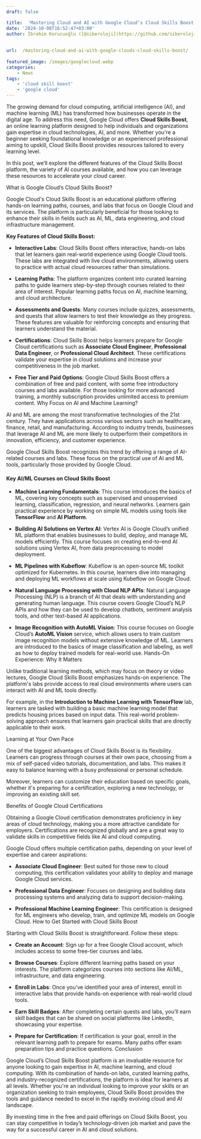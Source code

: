 ```yaml
---
draft: false

title:  'Mastering Cloud and AI with Google Cloud’s Cloud Skills Boost'
date: '2024-10-08T16:52:47+03:00'
author: İbrahim Korucuoğlu ([@siberoloji](https://github.com/siberoloji))
 
 
url:  /mastering-cloud-and-ai-with-google-clouds-cloud-skills-boost/
 
featured_image: /images/googlecloud.webp
categories:
    - News
tags:
    - 'cloud skill boost'
    - 'google cloud'
---
```

The growing demand for cloud computing, artificial intelligence (AI), and machine learning (ML) has transformed how businesses operate in the digital age. To address this need, Google Cloud offers **Cloud Skills Boost**, an online learning platform designed to help individuals and organizations gain expertise in cloud technologies, AI, and more. Whether you're a beginner seeking foundational knowledge or an experienced professional aiming to upskill, Cloud Skills Boost provides resources tailored to every learning level.

In this post, we’ll explore the different features of the Cloud Skills Boost platform, the variety of AI courses available, and how you can leverage these resources to accelerate your cloud career.

What is Google Cloud’s Cloud Skills Boost?

Google Cloud's Cloud Skills Boost is an educational platform offering hands-on learning paths, courses, and labs that focus on Google Cloud and its services. The platform is particularly beneficial for those looking to enhance their skills in fields such as AI, ML, data engineering, and cloud infrastructure management.

**Key Features of Cloud Skills Boost:**
* **Interactive Labs**: Cloud Skills Boost offers interactive, hands-on labs that let learners gain real-world experience using Google Cloud tools. These labs are integrated with live cloud environments, allowing users to practice with actual cloud resources rather than simulations.

* **Learning Paths**: The platform organizes content into curated learning paths to guide learners step-by-step through courses related to their area of interest. Popular learning paths focus on AI, machine learning, and cloud architecture.

* **Assessments and Quests**: Many courses include quizzes, assessments, and quests that allow learners to test their knowledge as they progress. These features are valuable for reinforcing concepts and ensuring that learners understand the material.

* **Certifications**: Cloud Skills Boost helps learners prepare for Google Cloud certifications such as **Associate Cloud Engineer**, **Professional Data Engineer**, or **Professional Cloud Architect**. These certifications validate your expertise in cloud solutions and increase your competitiveness in the job market.

* **Free Tier and Paid Options**: Google Cloud Skills Boost offers a combination of free and paid content, with some free introductory courses and labs available. For those looking for more advanced training, a monthly subscription provides unlimited access to premium content.
Why Focus on AI and Machine Learning?

AI and ML are among the most transformative technologies of the 21st century. They have applications across various sectors such as healthcare, finance, retail, and manufacturing. According to industry trends, businesses that leverage AI and ML are more likely to outperform their competitors in innovation, efficiency, and customer experience.

Google Cloud Skills Boost recognizes this trend by offering a range of AI-related courses and labs. These focus on the practical use of AI and ML tools, particularly those provided by Google Cloud.
#### Key AI/ML Courses on Cloud Skills Boost
* **Machine Learning Fundamentals**: This course introduces the basics of ML, covering key concepts such as supervised and unsupervised learning, classification, regression, and neural networks. Learners gain practical experience by working on simple ML models using tools like **TensorFlow** and **AI Platform**.

* **Building AI Solutions on Vertex AI**: Vertex AI is Google Cloud’s unified ML platform that enables businesses to build, deploy, and manage ML models efficiently. This course focuses on creating end-to-end AI solutions using Vertex AI, from data preprocessing to model deployment.

* **ML Pipelines with Kubeflow**: Kubeflow is an open-source ML toolkit optimized for Kubernetes. In this course, learners dive into managing and deploying ML workflows at scale using Kubeflow on Google Cloud.

* **Natural Language Processing with Cloud NLP APIs**: Natural Language Processing (NLP) is a branch of AI that deals with understanding and generating human language. This course covers Google Cloud’s NLP APIs and how they can be used to develop chatbots, sentiment analysis tools, and other text-based AI applications.

* **Image Recognition with AutoML Vision**: This course focuses on Google Cloud’s **AutoML Vision** service, which allows users to train custom image recognition models without extensive knowledge of ML. Learners are introduced to the basics of image classification and labeling, as well as how to deploy trained models for real-world use.
Hands-On Experience: Why It Matters

Unlike traditional learning methods, which may focus on theory or video lectures, Google Cloud Skills Boost emphasizes hands-on experience. The platform's labs provide access to real cloud environments where users can interact with AI and ML tools directly.

For example, in the **Introduction to Machine Learning with TensorFlow** lab, learners are tasked with building a basic machine learning model that predicts housing prices based on input data. This real-world problem-solving approach ensures that learners gain practical skills that are directly applicable to their work.

Learning at Your Own Pace

One of the biggest advantages of Cloud Skills Boost is its flexibility. Learners can progress through courses at their own pace, choosing from a mix of self-paced video tutorials, documentation, and labs. This makes it easy to balance learning with a busy professional or personal schedule.

Moreover, learners can customize their education based on specific goals, whether it's preparing for a certification, exploring a new technology, or improving an existing skill set.

Benefits of Google Cloud Certifications

Obtaining a Google Cloud certification demonstrates proficiency in key areas of cloud technology, making you a more attractive candidate for employers. Certifications are recognized globally and are a great way to validate skills in competitive fields like AI and cloud computing.

Google Cloud offers multiple certification paths, depending on your level of expertise and career aspirations:
* **Associate Cloud Engineer**: Best suited for those new to cloud computing, this certification validates your ability to deploy and manage Google Cloud services.

* **Professional Data Engineer**: Focuses on designing and building data processing systems and analyzing data to support decision-making.

* **Professional Machine Learning Engineer**: This certification is designed for ML engineers who develop, train, and optimize ML models on Google Cloud.
How to Get Started with Cloud Skills Boost

Starting with Cloud Skills Boost is straightforward. Follow these steps:
* **Create an Account**: Sign up for a free Google Cloud account, which includes access to some free-tier courses and labs.

* **Browse Courses**: Explore different learning paths based on your interests. The platform categorizes courses into sections like AI/ML, infrastructure, and data engineering.

* **Enroll in Labs**: Once you’ve identified your area of interest, enroll in interactive labs that provide hands-on experience with real-world cloud tools.

* **Earn Skill Badges**: After completing certain quests and labs, you’ll earn skill badges that can be shared on social platforms like LinkedIn, showcasing your expertise.

* **Prepare for Certification**: If certification is your goal, enroll in the relevant learning path to prepare for exams. Many paths offer exam preparation tips and practice questions.
Conclusion

Google Cloud’s Cloud Skills Boost platform is an invaluable resource for anyone looking to gain expertise in AI, machine learning, and cloud computing. With its combination of hands-on labs, curated learning paths, and industry-recognized certifications, the platform is ideal for learners at all levels. Whether you're an individual looking to improve your skills or an organization seeking to train employees, Cloud Skills Boost provides the tools and guidance needed to excel in the rapidly evolving cloud and AI landscape.

By investing time in the free and paid offerings on Cloud Skills Boost, you can stay competitive in today’s technology-driven job market and pave the way for a successful career in AI and cloud solutions.

